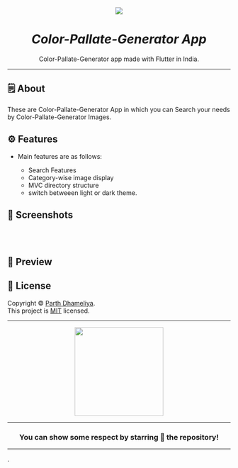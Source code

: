 <div align="center">

<img src="https://user-images.githubusercontent.com/113274690/235877276-1439bbde-662d-48ca-af2e-c13aaabbaf77.png">


# *Color-Pallate-Generator App*
Color-Pallate-Generator app made with Flutter in India.

---

</div>


## 🗒 About

These are Color-Pallate-Generator App in which you can Search your needs by Color-Pallate-Generator Images.

## ⚙️ Features

- Main features are as follows:

    - Search Features
    - Category-wise image display
    - MVC directory structure
    - switch betweeen light or dark theme.
    
## 📲 Screenshots





<br><br>

## 📲 Preview




## 📝 License

Copyright © [Parth Dhameliya](https://github.com/Parth824). <br>
This project is [MIT](License.md) licensed.

---
<div align="center">


<img src="https://user-images.githubusercontent.com/113274690/235877434-d2e94872-6787-4b8d-95bd-cab101297f9a.png" width="200px" height="200px">

---

### You can show some respect by starring 🌟 the repository!
---

</div>.

